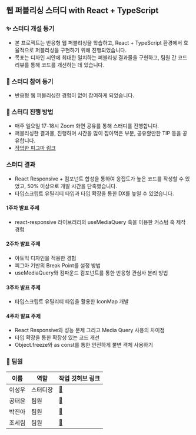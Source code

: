 ## 웹 퍼블리싱 스터디 with React + TypeScript

### ✨ 스터디 개설 동기

- 본 프로젝트는 반응형 웹 퍼블리싱을 학습하고, React + TypeScript 환경에서 효율적으로 퍼블리싱을 구현하기 위해 진행되었습니다. 
- 목표는 디자인 시안에 최대한 일치하는 퍼블리싱 결과물을 구현하고, 팀원 간 코드 리뷰를 통해 코드를 개선하는 데 있습니다.

### 🚀 스터디 참여 동기

- 반응형 웹 퍼블리싱한 경험이 없어 참여하게 되었습니다.

### 🧐 스터디 진행 방법

- 매주 일요일 17-18시 Zoom 화면 공유를 통해 스터디를 진행합니다.
- 퍼블리싱한 결과물, 진행하며 시간을 많이 잡아먹은 부분, 공유할만한 TIP 등을 공유합니다.
- [작업한 피그마 링크](https://www.figma.com/design/4ATFlxtpxsiPjDFvSI2NQI/NFT-Marketplace-Template---Create-an-NFT-website-in-minutes-(Community)?node-id=1647-17907&node-type=canvas&t=oFG9JvL1clxBFblm-0)

### 스터디 결과

- React Responsive + 컴포넌트 합성을 통하여 응집도가 높은 코드를 작성할 수 있었고, 50% 이상으로 개발 시간을 단축했습니다.
- 타입스크립트 유틸리티 타입과 타입 확장을 통한 DX를 높일 수 있었습니다.

#### 1주차 발표 주제

- react-responsive 라이브러리의 useMediaQuery 훅을 이용한 커스텀 훅 제작 경험

#### 2주차 발표 주제

- 아토믹 디자인을 적용한 경험
- 피그마 기반의 Break Point를 설정 방법
- useMediaQuery와 컴파운드 컴포넌트를 통한 반응형 관심사 분리 방법

#### 3주차 발표 주제

- 타입스크립트 유틸리티 타입을 활용한 IconMap 개발

#### 4주차 발표 주제

- React Responsive와 성능 문제 그리고 Media Query 사용의 차이점
- 타입 확장을 통한 확장성 있는 코드 개선
- Object.freeze와 as const를 통한 안전하게 불변 객체 사용하기

### 🙋 팀원

| 이름     | 역할   | 작업 깃허브 링크                                                                                   |
|----------|--------|----------------------------------------------------------------------------------------------|
| 이성우   | 스터디장   | [🔗](https://github.com/devisnojam/responsive-web-publishing)                        |
| 공태윤   | 팀원   | [🔗](https://github.com/G0MTENG/publishing-study)                                   |
| 박진아   | 팀원   | [🔗](https://github.com/dev-hamster/publishing-study)                               |
| 조세림   | 팀원   | [🔗](https://github.com/limlimjo/responsive_prac)                                   |